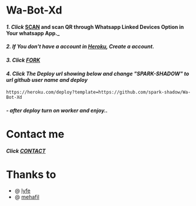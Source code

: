 # Wa-Bot-Xd

#### _1. Click_ [SCAN](https://spark-shadow-xd.herokuapp.com/) and scan QR through Whatsapp Linked Devices Option in Your whatsapp App._

#### _2. If You don't have a account in [Heroku](https://signup.heroku.com/), Create a account._

#### _3. Click [FORK](https://github.com/SPARK-SHADOW/Wa-Bot-Xd/fork)_

#### _4. Click The Deploy url showing below and change "SPARK-SHADOW" to url github user name and deploy_

```
https://heroku.com/deploy?template=https://github.com/spark-shadow/Wa-Bot-Xd
```

#### _- after deploy turn on worker and enjoy.._

# Contact me

#### _Click [CONTACT](https://wa.me/919526808481)_

# Thanks to
- @ [lyfe](https://github.com/lyfe00011)
- @ [mehafil](https://github.com/Narux07)
